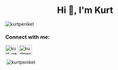 <h1 align="center">Hi 👋, I'm Kurt</h1>
<p align="left"> <img src="https://komarev.com/ghpvc/?username=kurtpeniket&label=Profile%20views&color=0e75b6&style=flat" alt="kurtpeniket" /> </p>

<h3 align="left">Connect with me:</h3>
<p align="left">
<a href="https://twitter.com/kurt_peniket" target="blank"><img align="center" src="https://cdn.jsdelivr.net/npm/simple-icons@3.0.1/icons/twitter.svg" alt="kurt_peniket" height="30" width="40" /></a>
<a href="https://linkedin.com/in/kurtpeniket" target="blank"><img align="center" src="https://cdn.jsdelivr.net/npm/simple-icons@3.0.1/icons/linkedin.svg" alt="kurtpeniket" height="30" width="40" /></a>
</p>

<p>&nbsp;<img align="center" src="https://github-readme-stats.vercel.app/api?username=kurtpeniket&show_icons=true&locale=en" alt="kurtpeniket" /></p>
